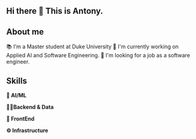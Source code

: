 ## Hi there 👋 This is Antony.

## About me

📚 I'm a Master student at Duke University
🔭 I'm currently working on Applied AI and Software Engineering.
🎯 I'm looking for a job as a software engineer.


## Skills
**🤖 AI/ML**

**🧑‍💻Backend & Data**

**🎨 FrontEnd**

**⚙️ Infrastructure**

<!--
**Antony957/Antony957** is a ✨ _special_ ✨ repository because its `README.md` (this file) appears on your GitHub profile.

Here are some ideas to get you started:

- 🔭 I’m currently working on ...
- 🌱 I’m currently learning ...
- 👯 I’m looking to collaborate on ...
- 🤔 I’m looking for help with ...
- 💬 Ask me about ...
- 📫 How to reach me: ...
- 😄 Pronouns: ...
- ⚡ Fun fact: ...
-->
